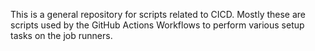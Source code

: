 This is a general repository for scripts related to CICD. Mostly these are scripts used by the GitHub Actions Workflows to perform various setup tasks on the job runners.